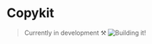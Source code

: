 # Copykit
> Currently in development ⚒️
![Building it!](https://media.giphy.com/media/5Zesu5VPNGJlm/giphy.gif)